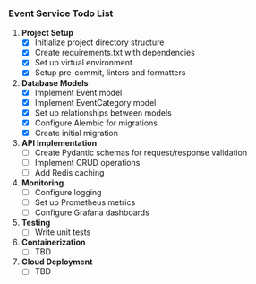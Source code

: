 ### Event Service Todo List

1. **Project Setup**
   - [x] Initialize project directory structure
   - [x] Create requirements.txt with dependencies
   - [x] Set up virtual environment
   - [x] Setup pre-commit, linters and formatters

2. **Database Models**
   - [x] Implement Event model
   - [x] Implement EventCategory model
   - [x] Set up relationships between models
   - [x] Configure Alembic for migrations
   - [x] Create initial migration

3. **API Implementation**
   - [ ] Create Pydantic schemas for request/response validation
   - [ ] Implement CRUD operations
   - [ ] Add Redis caching

4. **Monitoring**
   - [ ] Configure logging
   - [ ] Set up Prometheus metrics
   - [ ] Configure Grafana dashboards

5. **Testing**
   - [ ] Write unit tests

6. **Containerization**
   - [ ] TBD

7. **Cloud Deployment**
   - [ ] TBD
